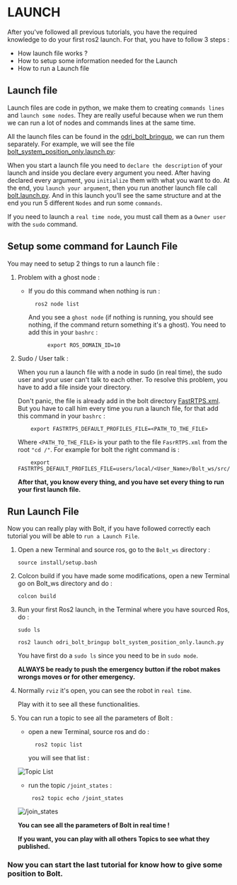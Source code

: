 # LAUNCH

After you've followed all previous tutorials, you have the required knowledge  to do your first ros2 launch. For that, you have to follow 3 steps :

- How launch file works ?
- How to setup some information needed for the Launch
- How to run a Launch file


## Launch file

Launch files are code in python, we make them to creating `commands lines` and `launch some nodes`. They are really useful because when we run them we can run a lot of nodes and commands lines at the same time.

All the launch files can be found in the [odri_bolt_bringup](https://github.com/stack-of-tasks/odri_bolt_robot/tree/main/odri_bolt_bringup), we can run them separately. For example, we will see the file [bolt_system_position_only.launch.py](https://github.com/stack-of-tasks/odri_bolt_robot/blob/main/odri_bolt_bringup/launch/bolt_system_position_only.launch.py):

When you start a launch file you need to `declare the description` of your launch and inside you declare every argument you need.
After having declared every argument, you `initialize` them with what you  want to do.
At the end, you `launch your argument`, then you run another launch file call [bolt.launch.py](https://github.com/stack-of-tasks/odri_bolt_robot/blob/main/odri_bolt_bringup/launch/bolt.launch.py). And in this launch you’ll see the same structure and at the end you run 5 different `Nodes` and run some `commands`.

If you need to launch a `real time node`, you must call them as a `Owner user` with the `sudo` command.

## Setup some command for Launch File

You may need to setup 2 things to run a launch file :

1.  Problem with a ghost node :

    - If you do this command when nothing is run :

		    ros2 node list

       And you see a `ghost node` (if nothing is running, you should see nothing, if the command return something it's a ghost). You need to add this in your `bashrc` :

		        export ROS_DOMAIN_ID=10

2.  Sudo / User talk :

    When you run a launch file with a node in sudo (in real time), the sudo user and your user can't talk to each other. To resolve this problem, you have to add a file inside your directory.

    Don't panic, the file is already add in the bolt directory [FastRTPS.xml](https://github.com/stack-of-tasks/odri_bolt_robot/blob/main/odri_bolt_description/config/FastRTPS.xml). But you have to call him every time you run a launch file, for that add this command in your `bashrc` :

            export FASTRTPS_DEFAULT_PROFILES_FILE=<PATH_TO_THE_FILE>

    Where `<PATH_TO_THE_FILE>` is your path to the file `FasrRTPS.xml` from the root `"cd /"`. For example for bolt the right command is :

            export FASTRTPS_DEFAULT_PROFILES_FILE=users/local/<User_Name>/Bolt_ws/src/odri_bolt_robot/odri_bolt_description/config/FastRTPS.xml

    **After that, you know every thing, and you have set every thing to run your first launch file.**


## Run Launch File

Now you can really play with Bolt, if you have followed correctly each tutorial  you will be able to `run a Launch File`.

1)  Open a new Terminal and source ros, go to the `Bolt_ws` directory :

	    source install/setup.bash

2)  Colcon build if you have made some modifications, open a new Terminal go on Bolt_ws directory and do :

	    colcon build

3)  Run your first Ros2 launch, in the Terminal where you have sourced Ros, do :

	    sudo ls

	    ros2 launch odri_bolt_bringup bolt_system_position_only.launch.py

    You have first do a `sudo ls` since you need to  be in `sudo mode`.

    **ALWAYS be ready to push the emergency button if the robot makes wrongs moves or for other emergency.**

4) Normally `rviz` it's open, you can see the robot in `real time`.

    Play with it to see all these functionalities.

5) You can run a topic to see all the parameters of Bolt :

    - open a new Terminal, source ros and do :

            ros2 topic list

        you will see that list :

	![Topic List](https://github.com/stack-of-tasks/odri_bolt_robot/blob/main/doc/pictures/Launch_Bolt_1-R.png?raw=true "Topic List")

    -  run the topic `/joint_states` :

			ros2 topic echo /joint_states

	![/join_states](https://github.com/stack-of-tasks/odri_bolt_robot/blob/main/doc/pictures/Launch_Bolt_2-R.png?raw=true "/join_states")

	**You can see all the parameters of Bolt in real time !**


   **If you want, you can play with all others Topics to see what they published.**

### Now you can start the last tutorial for know how to give some position to Bolt.
